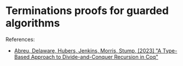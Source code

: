 # Terminations proofs for guarded algorithms

References:

* [Abreu, Delaware, Hubers, Jenkins, Morris, Stump, [2023] "A Type-Based Approach to Divide-and-Conquer Recursion in Coq"](https://www.cs.purdue.edu/homes/bendy/CoqSubsidiary/dc-recursion.pdf)